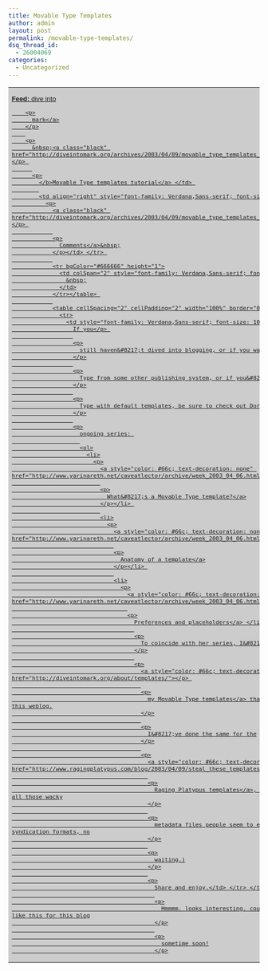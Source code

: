 ```yaml
---
title: Movable Type Templates
author: admin
layout: post
permalink: /movable-type-templates/
dsq_thread_id:
  - 26004069
categories:
  - Uncategorized
---
```

<table cellSpacing="0" cellPadding="0" width="100%" bgColor="#cccccc" border="0" id="table1">
  <tr>
    <td style="font-family: Verdana,Sans-serif; font-size: 10pt">
      <p>
        <a class="black" href="http://diveintomark.org/"><b>Feed: </b>dive into</p> 
        
        <p>
          mark</a>
        </p>
        
        <p>
          &nbsp;<a class="black" href="http://diveintomark.org/archives/2003/04/09/movable_type_templates_tutorial.html"><b>Title:</p> 
          
          <p>
            </b>Movable Type templates tutorial</a> </td> 
            
            <td align="right" style="font-family: Verdana,Sans-serif; font-size: 10pt">
              <p>
                <a class="black" href="http://diveintomark.org/archives/2003/04/09/movable_type_templates_tutorial.html#comments"></p> 
                
                <p>
                  Comments</a>&nbsp;
                </p></td> </tr> 
                
                <tr bgColor="#666666" height="1">
                  <td colSpan="2" style="font-family: Verdana,Sans-serif; font-size: 10pt">
                    &nbsp;
                  </td>
                </tr></table> 
                
                <table cellSpacing="2" cellPadding="2" width="100%" border="0" id="table2">
                  <tr>
                    <td style="font-family: Verdana,Sans-serif; font-size: 10pt">
                      If you</p> 
                      
                      <p>
                        still haven&#8217;t dived into blogging, or if you want to switch to Movable
                      </p>
                      
                      <p>
                        Type from some other publishing system, or if you&#8217;re running Movable
                      </p>
                      
                      <p>
                        Type with default templates, be sure to check out Dorothea Salo&#8217;s
                      </p>
                      
                      <p>
                        ongoing series: 
                        
                        <ol>
                          <li>
                            <p>
                              <a style="color: #66c; text-decoration: none" href="http://www.yarinareth.net/caveatlector/archive/week_2003_04_06.html#e001513"></p> 
                              
                              <p>
                                What&#8217;s a Movable Type template?</a>
                              </p></li> 
                              
                              <li>
                                <p>
                                  <a style="color: #66c; text-decoration: none" href="http://www.yarinareth.net/caveatlector/archive/week_2003_04_06.html#e001514"></p> 
                                  
                                  <p>
                                    Anatomy of a template</a>
                                  </p></li> 
                                  
                                  <li>
                                    <p>
                                      <a style="color: #66c; text-decoration: none" href="http://www.yarinareth.net/caveatlector/archive/week_2003_04_06.html#e001517"></p> 
                                      
                                      <p>
                                        Preferences and placeholders</a> </li> </ol> 
                                        
                                        <p>
                                          To coincide with her series, I&#8217;ve compiled a list of
                                        </p>
                                        
                                        <p>
                                          <a style="color: #66c; text-decoration: none" href="http://diveintomark.org/about/templates/"></p> 
                                          
                                          <p>
                                            my Movable Type templates</a> that generate the bulk of this weblog.
                                          </p>
                                          
                                          <p>
                                            I&#8217;ve done the same for the
                                          </p>
                                          
                                          <p>
                                            <a style="color: #66c; text-decoration: none" href="http://www.ragingplatypus.com/blog/2003/04/09/steal_these_templates.html"></p> 
                                            
                                            <p>
                                              Raging Platypus templates</a>, including templates for all those wacky
                                            </p>
                                            
                                            <p>
                                              metadata files people seem to enjoy so much. (9 syndication formats, no
                                            </p>
                                            
                                            <p>
                                              waiting.)
                                            </p>
                                            
                                            <p>
                                              Share and enjoy.</td> </tr> </table> 
                                              
                                              <p>
                                                Hmmmm. looks interesting. could be using something like this for this blog
                                              </p>
                                              
                                              <p>
                                                sometime soon!
                                              </p>